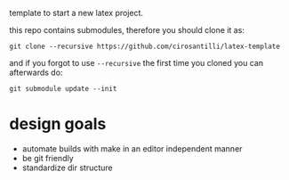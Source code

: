 template to start a new latex project.

this repo contains submodules, therefore you should clone it as:

    git clone --recursive https://github.com/cirosantilli/latex-template

and if you forgot to use `--recursive` the first time you cloned you can afterwards do:

    git submodule update --init

# design goals

- automate builds with make in an editor independent manner
- be git friendly
- standardize dir structure
